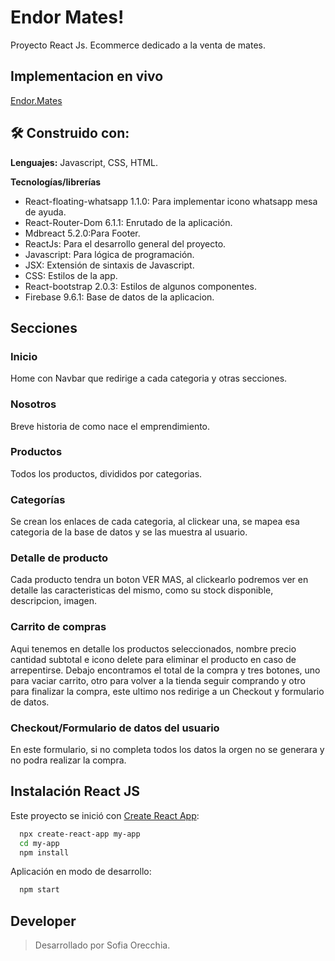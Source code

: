 # Endor Mates!

Proyecto React Js. Ecommerce dedicado a la venta de mates.


## Implementacion en vivo

[Endor.Mates](https://github.com/SofiaOre/EndorMate)

## 🛠 Construido con:

**Lenguajes:** Javascript, CSS, HTML.

**Tecnologías/librerías** 
 - React-floating-whatsapp 1.1.0: Para implementar icono whatsapp mesa de ayuda.  
 - React-Router-Dom 6.1.1: Enrutado de la aplicación.
 - Mdbreact 5.2.0:Para Footer.
 - ReactJs: Para el desarrollo general del proyecto.
 - Javascript: Para lógica de programación.
 - JSX: Extensión de sintaxis de Javascript.
 - CSS: Estilos de la app.
 - React-bootstrap 2.0.3: Estilos de algunos componentes.
 - Firebase 9.6.1: Base de datos de la aplicacion.

## Secciones
###  Inicio
Home con Navbar que redirige a cada categoria y otras secciones.

###  Nosotros
Breve historia de como nace el emprendimiento.

### Productos
Todos los productos, divididos por categorias.

###  Categorías
Se crean los enlaces de cada categoria, al clickear una, se mapea esa categoria de la base de datos y se las muestra al usuario.

###  Detalle de producto
Cada producto tendra un boton VER MAS, al clickearlo podremos ver en detalle las caracteristicas del mismo, como su stock disponible, descripcion, imagen.

###  Carrito de compras
Aqui tenemos en detalle los productos seleccionados, nombre precio cantidad subtotal e icono delete para eliminar el producto en caso de arrepentirse. Debajo encontramos el total de la compra y tres botones, uno para vaciar carrito, otro para volver a la tienda seguir comprando y otro para finalizar la compra, este ultimo nos redirige a un Checkout  y formulario de datos.

### Checkout/Formulario de datos del usuario
En este formulario, si no completa todos los datos la orgen no se generara y no podra realizar la compra.


## Instalación React JS

Este proyecto se inició con [Create React App](https://github.com/facebook/create-react-app):

```bash
  npx create-react-app my-app
  cd my-app
  npm install
```

Aplicación en modo de desarrollo:
```bash
  npm start
```


## Developer
> Desarrollado por Sofia Orecchia.

